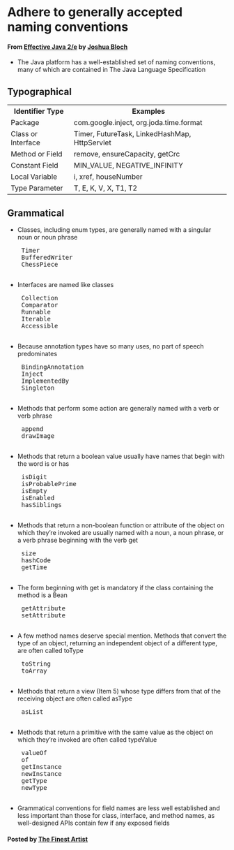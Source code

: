 # Adhere to generally accepted naming conventions

#### From <u>[Effective Java 2/e](https://books.google.co.kr/books/about/Effective_Java.html?id=ka2VUBqHiWkC&hl=en)</u> by <u>[Joshua Bloch](https://en.wikipedia.org/wiki/Joshua_Bloch)</u>

* The Java platform has a well-established set of naming conventions, many of which are contained in The Java Language Specification  

## Typographical

<table id="markdown-table">
   <tr>
      <th>Identifier Type</th>
      <th>Examples</th>
   </tr>
   <tr>
      <td>Package</td>
      <td>com.google.inject, org.joda.time.format</td>
   </tr>
   <tr>
      <td>Class or Interface</td>
      <td>Timer, FutureTask, LinkedHashMap, HttpServlet</td>
   </tr>
   <tr>
      <td>Method or Field</td>
      <td>remove, ensureCapacity, getCrc</td>
   </tr>
   <tr>
      <td>Constant Field</td>
      <td>MIN_VALUE, NEGATIVE_INFINITY</td>
   </tr>
   <tr>
      <td>Local Variable</td>
      <td>i, xref, houseNumber</td>
   </tr>
   <tr>
      <td>Type Parameter</td>
      <td>T, E, K, V, X, T1, T2</td>
   </tr>
</table>

## Grammatical
* Classes, including enum types, are generally named with a singular noun or noun phrase
   <pre class="prettyprint">
   Timer
   BufferedWriter
   ChessPiece
   </pre>

* Interfaces are named like classes
   <pre class="prettyprint">
   Collection
   Comparator
   Runnable
   Iterable
   Accessible
   </pre>

* Because annotation types have so many uses, no part of speech predominates
   <pre class="prettyprint">
   BindingAnnotation
   Inject
   ImplementedBy
   Singleton
   </pre>

* Methods that perform some action are generally named with a verb or verb phrase
   <pre class="prettyprint">
   append
   drawImage
   </pre>

* Methods that return a boolean value usually have names that begin with the word is or has
   <pre class="prettyprint">
   isDigit
   isProbablePrime
   isEmpty
   isEnabled
   hasSiblings
   </pre>

* Methods that return a non-boolean function or attribute of the object on which they’re invoked are usually named with a noun, a noun phrase, or a verb phrase beginning with the verb get
   <pre class="prettyprint">
   size
   hashCode
   getTime
   </pre>

* The form beginning with get is mandatory if the class containing the method is a Bean
   <pre class="prettyprint">
   getAttribute
   setAttribute
   </pre>

* A few method names deserve special mention. Methods that convert the type of an object, returning an independent object of a different type, are often called toType
   <pre class="prettyprint">
   toString
   toArray
   </pre>

* Methods that return a view (Item 5) whose type differs from that of the receiving object are often called asType
   <pre class="prettyprint">
   asList
   </pre>

* Methods that return a primitive with the same value as the object on which they’re invoked are often called typeValue
   <pre class="prettyprint">
   valueOf
   of
   getInstance
   newInstance
   getType
   newType
   </pre>

* Grammatical conventions for field names are less well established and less important than those for class, interface, and method names, as well-designed APIs contain few if any exposed fields

#### Posted by <u>[The Finest Artist](http://thefinestartist.com)
